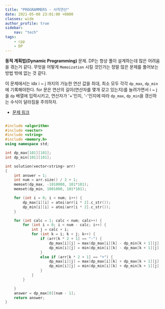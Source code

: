 ```yaml
---
title: "PROGRAMMERS - 사칙연산"
date: 2021-05-08 23:01:00 +0800
classes: wide
author_profile: true
sidebar:
    nav: "tech"
tags:
    - cpp
    - DP
---
```


**동적 계획법(Dynamic Programming)** 문제. DP는 항상 풀이 설계하는데 많은 어려움을 겪는거 같다. 무엇을 어떻게 `Memoization` 시킬 것인가는 정말 많은 문제를 풀어보는 방법 밖에 없는 것 같다.

이 문제에서는 idx i ~ j 까지의 가능한 연산 값을 최대, 최소 모두 각각 `dp_max`, `dp_min`에 기록해야한다. for 문은 연산의 길이(연산자를 몇개 갖고 있는지)를 늘려가면서 i ~ j 을 `dp` 배열에 입력시키고, 연산자가 '+'인지, '-'인지에 따라 `dp_max`, `dp_min`을 갱신하는 수식이 달라짐을 주의하자.

- [문제 링크](https://programmers.co.kr/learn/courses/30/lessons/1843)

```cpp

#include <algorithm>
#include <vector>
#include <string>
#include <memory.h>
using namespace std;

int dp_max[101][101];
int dp_min[101][101];

int solution(vector<string> arr)
{
	int answer = 1;
	int num = arr.size() / 2 + 1;
	memset(dp_max, -1010000, 101*101);
	memset(dp_min, 1001000, 101*101);

	for (int i = 0; i < num; i++) {
		dp_max[i][i] = atoi(arr[i * 2].c_str());
		dp_min[i][i] = atoi(arr[i * 2].c_str());
	}

	for (int calc = 1; calc < num; calc++) {
		for (int i = 0; i < num - calc; i++) {
			int j = calc + i;
			for (int k = i; k < j; k++) {
				if (arr[k * 2 + 1] == "-") {
					dp_max[i][j] = max(dp_max[i][k] - dp_min[k + 1][j], dp_max[i][j]);
					dp_min[i][j] = min(dp_min[i][k] - dp_max[k + 1][j], dp_min[i][j]);
				}
				else if (arr[k * 2 + 1] == "+") {
					dp_max[i][j] = max(dp_max[i][k] + dp_max[k + 1][j], dp_max[i][j]);
					dp_min[i][j] = min(dp_min[i][k] + dp_min[k + 1][j], dp_min[i][j]);
				}
			}
		}

	}
	answer = dp_max[0][num - 1];
	return answer;
}

```